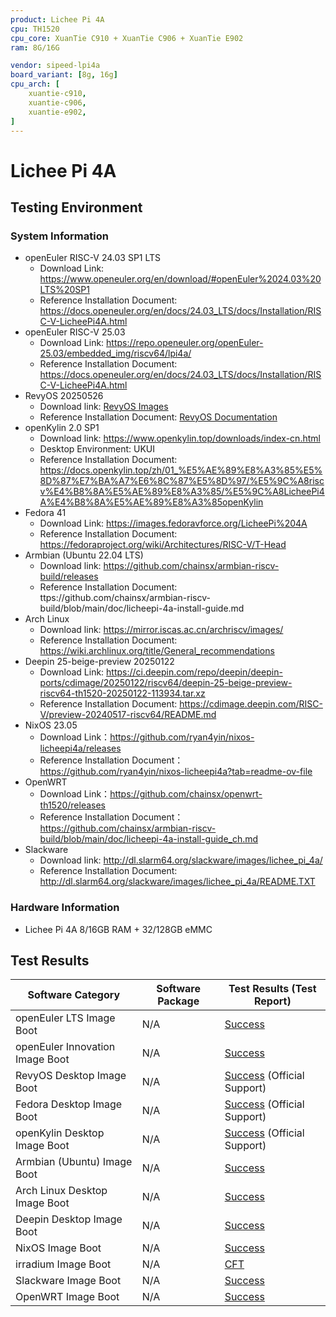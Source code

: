 ```yaml
---
product: Lichee Pi 4A
cpu: TH1520
cpu_core: XuanTie C910 + XuanTie C906 + XuanTie E902
ram: 8G/16G

vendor: sipeed-lpi4a
board_variant: [8g, 16g]
cpu_arch: [
    xuantie-c910,
    xuantie-c906,
    xuantie-e902,
]
---
```


# Lichee Pi 4A

## Testing Environment

### System Information

- openEuler RISC-V 24.03 SP1 LTS
    - Download Link: https://www.openeuler.org/en/download/#openEuler%2024.03%20LTS%20SP1
    - Reference Installation Document: https://docs.openeuler.org/en/docs/24.03_LTS/docs/Installation/RISC-V-LicheePi4A.html
- openEuler RISC-V 25.03
    - Download Link: https://repo.openeuler.org/openEuler-25.03/embedded_img/riscv64/lpi4a/
    - Reference Installation Document: https://docs.openeuler.org/en/docs/24.03_LTS/docs/Installation/RISC-V-LicheePi4A.html
- RevyOS 20250526
    - Download link: [RevyOS Images](https://fast-mirror.isrc.ac.cn/revyos/extra/images/lpi4a/20250526/)
    - Reference Installation Document: [RevyOS Documentation](https://docs.revyos.dev/)
- openKylin 2.0 SP1
    - Download link: https://www.openkylin.top/downloads/index-cn.html
    - Desktop Environment: UKUI
    - Reference Installation Document: https://docs.openkylin.top/zh/01_%E5%AE%89%E8%A3%85%E5%8D%87%E7%BA%A7%E6%8C%87%E5%8D%97/%E5%9C%A8riscv%E4%B8%8A%E5%AE%89%E8%A3%85/%E5%9C%A8LicheePi4A%E4%B8%8A%E5%AE%89%E8%A3%85openKylin
- Fedora 41
  - Download Link: https://images.fedoravforce.org/LicheePi%204A
  - Reference Installation Document: https://fedoraproject.org/wiki/Architectures/RISC-V/T-Head
- Armbian (Ubuntu 22.04 LTS)
    - Download link: https://github.com/chainsx/armbian-riscv-build/releases
    - Reference Installation Document: ttps://github.com/chainsx/armbian-riscv-build/blob/main/doc/licheepi-4a-install-guide.md
- Arch Linux
    - Download link: https://mirror.iscas.ac.cn/archriscv/images/
    - Reference Installation Document: https://wiki.archlinux.org/title/General_recommendations
- Deepin 25-beige-preview 20250122
    - Download Link: https://ci.deepin.com/repo/deepin/deepin-ports/cdimage/20250122/riscv64/deepin-25-beige-preview-riscv64-th1520-20250122-113934.tar.xz
    - Reference Installation Document: https://cdimage.deepin.com/RISC-V/preview-20240517-riscv64/README.md
- NixOS 23.05
    - Download Link：https://github.com/ryan4yin/nixos-licheepi4a/releases
    - Reference Installation Document：https://github.com/ryan4yin/nixos-licheepi4a?tab=readme-ov-file
- OpenWRT
    - Download Link：https://github.com/chainsx/openwrt-th1520/releases
    - Reference Installation Document：https://github.com/chainsx/armbian-riscv-build/blob/main/doc/licheepi-4a-install-guide_ch.md
- Slackware
    - Download link: http://dl.slarm64.org/slackware/images/lichee_pi_4a/
    - Reference Installation Document: http://dl.slarm64.org/slackware/images/lichee_pi_4a/README.TXT
### Hardware Information

- Lichee Pi 4A 8/16GB RAM + 32/128GB eMMC


## Test Results

| Software Category               | Software Package | Test Results (Test Report)              |
|---------------------------------|------------------|-----------------------------------------|
| openEuler LTS Image Boot        | N/A              | [Success][oERV]                         |
| openEuler Innovation Image Boot | N/A              | [Success][openEuler]                    |
| RevyOS Desktop Image Boot       | N/A              | [Success][RevyOS] (Official Support)    |
| Fedora Desktop Image Boot       | N/A              | [Success][Fedora] (Official Support)    |
| openKylin Desktop Image Boot    | N/A              | [Success][openKylin] (Official Support) |
| Armbian (Ubuntu) Image Boot     | N/A              | [Success][Armbian]                      |
| Arch Linux Desktop Image Boot   | N/A              | [Success][ArchLinux]                    |
| Deepin Desktop Image Boot       | N/A              | [Success][Deepin]                       |
| NixOS Image Boot                | N/A              | [Success][NixOS]                        |
| irradium Image Boot             | N/A              | [CFT][irradium]                         |
| Slackware Image Boot            | N/A              | [Success][Slackware]                    |
| OpenWRT Image Boot              | N/A              | [Success][OpenWRT]                      |

[oERV]: ./openEuler/README.md
[openEuler]: ./openEuler/Innovation.md
[RevyOS]: ./RevyOS/README.md
[Fedora]: ./Fedora/README.md
[Armbian]: ./Armbian/README.md
[openKylin]: ./openKylin/README.md
[ArchLinux]: ./ArchLinux/README.md
[Deepin]: ./Deepin/README.md
[NixOS]: ./NixOS/README.md
[irradium]: ./irradium/README.md
[Slackware]: ./Slackware/README.md
[OpenWRT]: ./OpenWRT/README.md
